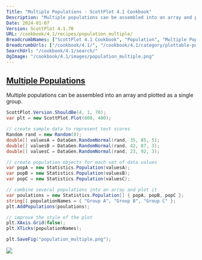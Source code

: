 ```yaml
---
Title: "Multiple Populations - ScottPlot 4.1 Cookbook"
Description: "Multiple populations can be assembled into an array and plotted as a single group."
Date: 2024-01-07
Version: ScottPlot 4.1.70
URL: /cookbook/4.1/recipes/population_multiple/
BreadcrumbNames: ["ScottPlot 4.1 Cookbook", "Population", "Multiple Populations"]
BreadcrumbUrls: ["/cookbook/4.1/", "/cookbook/4.1/category/plottable-population", "/cookbook/4.1/recipes/population_multiple/"]
SearchUrl: "/cookbook/4.1/search/"
OgImage: "/cookbook/4.1/images/population_multiple.png"
---
```


<h2><a id='multiple-populations' href='/cookbook/4.1/recipes/population_multiple/'>Multiple Populations</a></h2>

Multiple populations can be assembled into an array and plotted as a single group.

```cs
ScottPlot.Version.ShouldBe(4, 1, 70);
var plt = new ScottPlot.Plot(600, 400);

// create sample data to represent test scores
Random rand = new Random(0);
double[] valuesA = DataGen.RandomNormal(rand, 35, 85, 5);
double[] valuesB = DataGen.RandomNormal(rand, 42, 87, 3);
double[] valuesC = DataGen.RandomNormal(rand, 23, 92, 3);

// create population objects for each set of data values
var popA = new Statistics.Population(valuesA);
var popB = new Statistics.Population(valuesB);
var popC = new Statistics.Population(valuesC);

// combine several populations into an array and plot it
var poulations = new Statistics.Population[] { popA, popB, popC };
string[] populationNames = { "Group A", "Group B", "Group C" };
plt.AddPopulations(poulations);

// improve the style of the plot
plt.XAxis.Grid(false);
plt.XTicks(populationNames);

plt.SaveFig("population_multiple.png");
```

<img src='../../images/population_multiple.png' class='d-block mx-auto my-5' />


